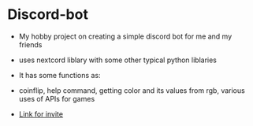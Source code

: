 # Discord-bot
- My hobby project on creating a simple discord bot for me and my friends
- uses nextcord liblary with some other typical python liblaries
- It has some functions as:
- coinflip, help command, getting color and its values from rgb, various uses of APIs for games

- [Link for invite](https://discord.com/api/oauth2/authorize?client_id=842061459155320873&permissions=8&scope=bot%20applications.commands)
